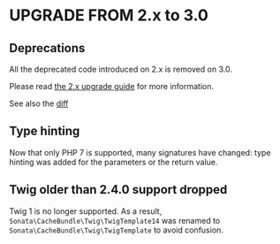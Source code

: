 # UPGRADE FROM 2.x to 3.0

## Deprecations

All the deprecated code introduced on 2.x is removed on 3.0.

Please read [the 2.x upgrade guide](./UPGRADE-2.x.md) for more information.

See also the [diff](https://github.com/sonata-project/SonataCacheBundle/compare/2.x...3.0.0)

## Type hinting

Now that only PHP 7 is supported, many signatures have changed: type hinting
was added for the parameters or the return value.

## Twig older than 2.4.0 support dropped

Twig 1 is no longer supported. As a result,
`Sonata\CacheBundle\Twig\TwigTemplate14` was renamed to
`Sonata\CacheBundle\Twig\TwigTemplate` to avoid confusion.
